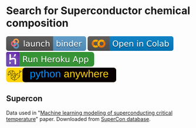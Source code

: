 # Search for Superconductor chemical composition

[![Binder](https://github.com/sayanbasak0/ising-tensorflow/blob/heroku/icons/binder_badge_logo.svg?raw=true)](https://mybinder.org/v2/git/https%3A%2F%2Fbitbucket.org%2Fsayanbasak7%2Fsc_data_inc/master?filepath=interactive_regressor.ipynb)
[![Open in Colab](https://github.com/sayanbasak0/ising-tensorflow/blob/heroku/icons/colab-badge.svg?raw=true)](https://colab.research.google.com/github/sayanbasak0/chemcomp-SuperCond-0th-app/blob/main/interactive_regressor.ipynb)
[![Launch Heroku App](https://github.com/sayanbasak0/ising-tensorflow/blob/heroku/icons/heroku-logo-solid-gradient.svg?raw=true)](https://myzerothapp.herokuapp.com/)
[![Launch PythonAnywhere](https://github.com/sayanbasak0/ising-tensorflow/blob/heroku/icons/python-anywhere-logo.svg?raw=true)](http://myzerothapp.pythonanywhere.com/)

## Supercon
Data used in "[Machine learning modeling of superconducting critical temperature](https://www.nature.com/articles/s41524-018-0085-8)" paper.
Downloaded from [SuperCon database](https://github.com/vstanev1/Supercon).

<!--
## Elements
Data is imported from wikipedia article : [List of chemical elements](https://en.wikipedia.org/wiki/List_of_chemical_elements)
electronic configuration is imported from : [Electron configurations of the elements (data page)](https://en.wikipedia.org/wiki/Electron_configurations_of_the_elements_(data_page))
-->

